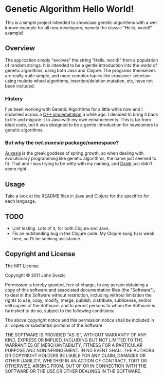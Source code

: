 # Genetic Algorithm Hello World!

This is a simple project intended to showcase genetic algorithms with a well 
known example for all new developers; namely the classic "Hello, world!" 
example!

## Overview

The application simply "evolves" the string "Hello, world!" from a population 
of random strings.  It is intended to be a gentle introduction into the world
of genetic algorithms, using both Java and Clojure.  The programs themselves 
are really quite simple, and more complex topics like crossover selection 
using roulette wheel algorithms, insertion/deletion mutation, etc, have not 
been included.

### History

I've been working with Genetic Algorithms for a little while now and I
stubmled across a 
[C++ implemetation](http://www.generation5.org/content/2003/gahelloworld.asp) 
a while ago.  I decided to bring it back to life and migrate it to Java with 
my own enhancements.  This is far from ideal code, but it was designed to be 
a gentle introduction for newcomers to genetic algorithms.

### But why the <i>net.auxesia</i> package/namespace?

[Auxesia](http://www.theoi.com/Ouranios/HoraAuxesia.html) is the greek
goddess of spring growth, so when dealing with evolutionary programming like
genetic algorithms, the name just seemed to fit.  That and I was trying to be
witty with my naming, and [Dalek](http://en.wikipedia.org/wiki/Dalek) just 
didn't seem right.

## Usage

Take a look at the README files in [Java](GAHelloWorld/tree/master/java) and 
[Clojure](GAHelloWorld/tree/master/clojure) for the specifics for each language.

## TODO

*   Unit testing.  Lots of it, for both Clojure and Java.
*   Fix an outstanding bug in the Clojure code.  My Clojure kung fu is weak 
    here, so I'll be seeking assistance.

## Copyright and License

The MIT License

Copyright &copy; 2011 John Svazic

Permission is hereby granted, free of charge, to any person obtaining a copy
of this software and associated documentation files (the "Software"), to deal
in the Software without restriction, including without limitation the rights
to use, copy, modify, merge, publish, distribute, sublicense, and/or sell
copies of the Software, and to permit persons to whom the Software is
furnished to do so, subject to the following conditions:

The above copyright notice and this permission notice shall be included in
all copies or substantial portions of the Software.

THE SOFTWARE IS PROVIDED "AS IS", WITHOUT WARRANTY OF ANY KIND, EXPRESS OR
IMPLIED, INCLUDING BUT NOT LIMITED TO THE WARRANTIES OF MERCHANTABILITY,
FITNESS FOR A PARTICULAR PURPOSE AND NONINFRINGEMENT. IN NO EVENT SHALL THE
AUTHORS OR COPYRIGHT HOLDERS BE LIABLE FOR ANY CLAIM, DAMAGES OR OTHER
LIABILITY, WHETHER IN AN ACTION OF CONTRACT, TORT OR OTHERWISE, ARISING FROM,
OUT OF OR IN CONNECTION WITH THE SOFTWARE OR THE USE OR OTHER DEALINGS IN
THE SOFTWARE.